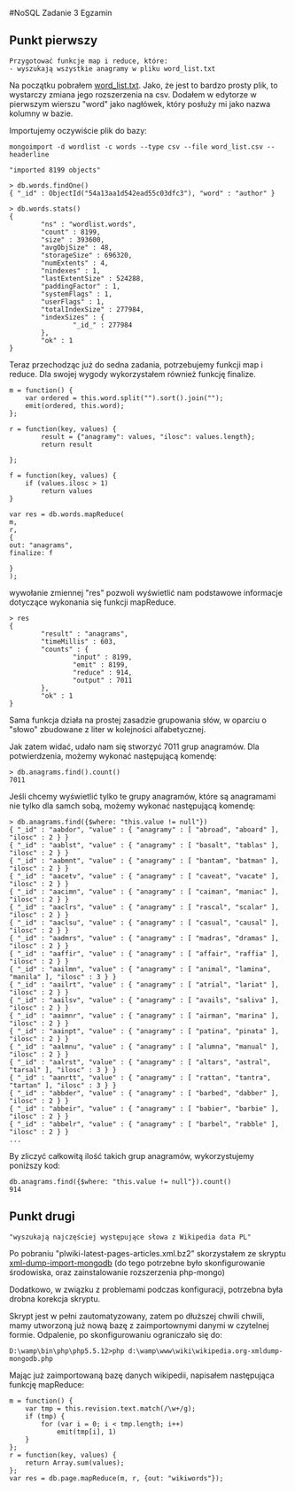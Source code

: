 #NoSQL Zadanie 3 Egzamin

## Punkt pierwszy
```
Przygotować funkcje map i reduce, które:
- wyszukają wszystkie anagramy w pliku word_list.txt
```

Na początku pobrałem [word_list.txt](http://wbzyl.inf.ug.edu.pl/nosql/doc/data/word_list.txt). Jako, że jest to bardzo prosty plik, to wystarczy zmiana jego rozszerzenia na csv. Dodałem w edytorze w pierwszym wierszu "word" jako nagłówek, który posłuży mi jako nazwa kolumny w bazie.

Importujemy oczywiście plik do bazy:
```
mongoimport -d wordlist -c words --type csv --file word_list.csv --headerline
```

```
"imported 8199 objects"

> db.words.findOne()
{ "_id" : ObjectId("54a13aa1d542ead55c03dfc3"), "word" : "author" }

> db.words.stats()
{
        "ns" : "wordlist.words",
        "count" : 8199,
        "size" : 393600,
        "avgObjSize" : 48,
        "storageSize" : 696320,
        "numExtents" : 4,
        "nindexes" : 1,
        "lastExtentSize" : 524288,
        "paddingFactor" : 1,
        "systemFlags" : 1,
        "userFlags" : 1,
        "totalIndexSize" : 277984,
        "indexSizes" : {
                "_id_" : 277984
        },
        "ok" : 1
}
```

Teraz przechodząc już do sedna zadania, potrzebujemy funkcji map i reduce. Dla swojej wygody wykorzystałem również funkcję finalize.

```
m = function() {
	var ordered = this.word.split("").sort().join("");
	emit(ordered, this.word);
};

r = function(key, values) {
		result = {"anagramy": values, "ilosc": values.length};
		return result

};

f = function(key, values) {
	if (values.ilosc > 1) 
		return values
}

var res = db.words.mapReduce(
m, 
r, 
{
out: "anagrams", 
finalize: f

}
);
```

wywołanie zmiennej "res" pozwoli wyświetlić nam podstawowe informacje dotyczące wykonania się funkcji mapReduce. 

```
> res
{
        "result" : "anagrams",
        "timeMillis" : 603,
        "counts" : { 
                "input" : 8199,
                "emit" : 8199,
                "reduce" : 914,
                "output" : 7011
        },
        "ok" : 1
}
```

Sama funkcja działa na prostej zasadzie grupowania słów, w oparciu o "słowo" zbudowane z liter w kolejności alfabetycznej. 

Jak zatem widać, udało nam się stworzyć 7011 grup anagramów. Dla potwierdzenia, możemy wykonać następującą komendę:

```
> db.anagrams.find().count()
7011
```

Jeśli chcemy wyświetlić tylko te grupy anagramów, które są anagramami nie tylko dla samch sobą, możemy wykonać następującą komendę:

```
> db.anagrams.find({$where: "this.value != null"})
{ "_id" : "aabdor", "value" : { "anagramy" : [ "abroad", "aboard" ], "ilosc" : 2 } }
{ "_id" : "aablst", "value" : { "anagramy" : [ "basalt", "tablas" ], "ilosc" : 2 } }
{ "_id" : "aabmnt", "value" : { "anagramy" : [ "bantam", "batman" ], "ilosc" : 2 } }
{ "_id" : "aacetv", "value" : { "anagramy" : [ "caveat", "vacate" ], "ilosc" : 2 } }
{ "_id" : "aacimn", "value" : { "anagramy" : [ "caiman", "maniac" ], "ilosc" : 2 } }
{ "_id" : "aaclrs", "value" : { "anagramy" : [ "rascal", "scalar" ], "ilosc" : 2 } }
{ "_id" : "aaclsu", "value" : { "anagramy" : [ "casual", "causal" ], "ilosc" : 2 } }
{ "_id" : "aadmrs", "value" : { "anagramy" : [ "madras", "dramas" ], "ilosc" : 2 } }
{ "_id" : "aaffir", "value" : { "anagramy" : [ "affair", "raffia" ], "ilosc" : 2 } }
{ "_id" : "aailmn", "value" : { "anagramy" : [ "animal", "lamina", "manila" ], "ilosc" : 3 } }
{ "_id" : "aailrt", "value" : { "anagramy" : [ "atrial", "lariat" ], "ilosc" : 2 } }
{ "_id" : "aailsv", "value" : { "anagramy" : [ "avails", "saliva" ], "ilosc" : 2 } }
{ "_id" : "aaimnr", "value" : { "anagramy" : [ "airman", "marina" ], "ilosc" : 2 } }
{ "_id" : "aainpt", "value" : { "anagramy" : [ "patina", "pinata" ], "ilosc" : 2 } }
{ "_id" : "aalmnu", "value" : { "anagramy" : [ "alumna", "manual" ], "ilosc" : 2 } }
{ "_id" : "aalrst", "value" : { "anagramy" : [ "altars", "astral", "tarsal" ], "ilosc" : 3 } }
{ "_id" : "aanrtt", "value" : { "anagramy" : [ "rattan", "tantra", "tartan" ], "ilosc" : 3 } }
{ "_id" : "abbder", "value" : { "anagramy" : [ "barbed", "dabber" ], "ilosc" : 2 } }
{ "_id" : "abbeir", "value" : { "anagramy" : [ "babier", "barbie" ], "ilosc" : 2 } }
{ "_id" : "abbelr", "value" : { "anagramy" : [ "barbel", "rabble" ], "ilosc" : 2 } }
...
```

By zliczyć całkowitą ilość takich grup anagramów, wykorzystujemy poniższy kod:

```
db.anagrams.find({$where: "this.value != null"}).count()
914
```

## Punkt drugi

```
"wyszukają najczęściej występujące słowa z Wikipedia data PL"
```

Po pobraniu "plwiki-latest-pages-articles.xml.bz2" skorzystałem ze skryptu [xml-dump-import-mongodb](http://jameslinden.com/dataset/wikipedia.org/xml-dump-import-mongodb/) (do tego potrzebne było skonfigurowanie środowiska, oraz zainstalowanie rozszerzenia php-mongo)

Dodatkowo, w związku z problemami podczas konfiguracji, potrzebna była drobna korekcja skryptu.


Skrypt jest w pełni zautomatyzowany, zatem po dłuższej chwili chwili, mamy utworzoną już nową bazę z zaimportownymi danymi w czytelnej formie. Odpalenie, po skonfigurowaniu ograniczało się do:

```
D:\wamp\bin\php\php5.5.12>php d:\wamp\www\wiki\wikipedia.org-xmldump-mongodb.php
```

Mając już zaimportowaną bazę danych wikipedii, napisałem następująca funkcję mapReduce:

```
m = function() {
	var tmp = this.revision.text.match(/\w+/g);
	if (tmp) {
		for (var i = 0; i < tmp.length; i++)
			emit(tmp[i], 1)
	}
};
r = function(key, values) {
	return Array.sum(values);
};
var res = db.page.mapReduce(m, r, {out: "wikiwords"});
```
